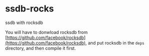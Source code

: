 ssdb-rocks
==========

ssdb with rocksdb

You will have to donwload rocksdb from [https://github.com/facebook/rocksdb](https://github.com/facebook/rocksdb), and put rocksdb in the ```deps``` directory, and then compile it first.

